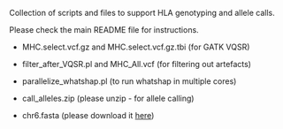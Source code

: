 
Collection of scripts and files to support HLA genotyping and allele calls. 

Please check the main README file for instructions.

- MHC.select.vcf.gz and MHC.select.vcf.gz.tbi (for GATK VQSR)

- filter_after_VQSR.pl and MHC_All.vcf (for filtering out artefacts)

- parallelize_whatshap.pl (to run whatshap in multiple cores)

- call_alleles.zip (please unzip - for allele calling)

- chr6.fasta (please download it [here](http://www.castelli-lab.net/web/download/download.php?file=support/chr6.zip))
